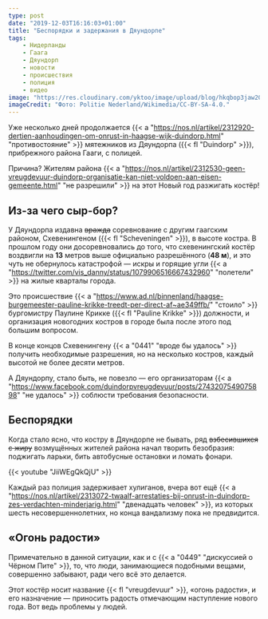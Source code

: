 ```yaml
---
type: post
date: "2019-12-03T16:16:03+01:00"
title: "Беспорядки и задержания в Дяундорпе"
tags:
    - Нидерланды
    - Гаага
    - Дяундорп
    - новости
    - происшествия
    - полиция
    - видео
image: "https://res.cloudinary.com/yktoo/image/upload/blog/hkqbop3jaw20iazuvaiv.jpg"
imageCredit: "Фото: Politie Nederland/Wikimedia/CC-BY-SA-4.0."
---
```


Уже несколько дней продолжается {{< a "https://nos.nl/artikel/2312920-dertien-aanhoudingen-om-onrust-in-haagse-wijk-duindorp.html" "противостояние" >}} мятежников из Дяундорпа ({{< fl "Duindorp" >}}), прибрежного района Гааги, с полицей.

Причина? Жителям района {{< a "https://nos.nl/artikel/2312530-geen-vreugdevuur-duindorp-organisatie-kan-niet-voldoen-aan-eisen-gemeente.html" "не разрешили" >}} на этот Новый год разжигать костёр!

<!--more-->

## Из-за чего сыр-бор?

У Дяундорпа издавна ~~вражда~~ соревнование с другим гаагским районом, Схевенингеном ({{< fl "Scheveningen" >}}), в высоте костра. В прошлом году они досоревновались до того, что схевенингский костёр воздвигли на **13** метров выше официально разрешённого (**48 м**), и это чуть не обернулось катастрофой — искры и горящие угли {{< a "https://twitter.com/vis_danny/status/1079906516667432960" "полетели" >}} на жилые кварталы города.

Это происшествие {{< a "https://www.ad.nl/binnenland/haagse-burgemeester-pauline-krikke-treedt-per-direct-af~ae349ffb/" "стоило" >}} бургомистру Паулине Крикке ({{< fl "Pauline Krikke" >}}) должности, и организация новогодних костров в городе была после этого под большим вопросом.

В конце концов Схевенингену {{< a "0441" "вроде бы удалось" >}} получить необходимые разрешения, но на несколько костров, каждый высотой не более десяти метров.

А Дяундорпу, стало быть, не повезло — его организаторам {{< a "https://www.facebook.com/duindorpvreugdevuur/posts/2743207549075898" "не удалось" >}} соблюсти требования безопасности.

## Беспорядки

Когда стало ясно, что костру в Дяундорпе не бывать, ряд ~~взбесившихся с жиру~~ возмущённых жителей района начал творить безобразия: поджигать ларьки, бить автобусные остановки и ломать фонари.

{{< youtube "JiiWEgQkQjU" >}}

Каждый раз полиция задерживает хулиганов, вчера вот ещё {{< a "https://nos.nl/artikel/2313072-twaalf-arrestaties-bij-onrust-in-duindorp-zes-verdachten-minderjarig.html" "двенадцать человек" >}}, из которых шесть несовершеннолетних, но конца вандализму пока не предвидится.


## «Огонь радости»

Примечательно в данной ситуации, как и с {{< a "0449" "дискуссией о Чёрном Пите" >}}, то, что люди, занимающиеся подобными вещами, совершенно забывают, ради чего всё это делается.

Этот костёр носит название {{< fl "vreugdevuur" >}}, «огонь радости», и его назначение — приносить радость отмечающим наступление нового года. Вот ведь проблемы у людей.
